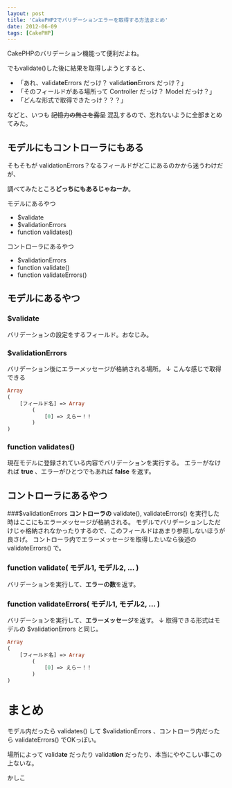 ```yaml
---
layout: post
title: 'CakePHP2でバリデーションエラーを取得する方法まとめ'
date: 2012-06-09
tags: [CakePHP]
---
```


CakePHPのバリデーション機能って便利だよね。

でもvalidate()した後に結果を取得しようとすると、

- 「あれ、valida**te**Errors だっけ？ valida**tion**Errors だっけ？」
- 「そのフィールドがある場所って Controller だっけ？ Model だっけ？」
- 「どんな形式で取得できたっけ？？？」

などと、いつも <del>記憶力の無さを露呈</del> 混乱するので、忘れないように全部まとめてみた。

<!--more-->

## モデルにもコントローラにもある
そもそもが validationErrors？なるフィールドがどこにあるのかから迷うわけだが、

調べてみたところ**どっちにもあるじゃねーか**。

モデルにあるやつ

- $validate
- $validationErrors
- function validates()

コントローラにあるやつ

- $validationErrors
- function validate()
- function validateErrors()

## モデルにあるやつ
### $validate
バリデーションの設定をするフィールド。おなじみ。

### $validationErrors
バリデーション後にエラーメッセージが格納される場所。
↓ こんな感じで取得できる

``` php
Array
(
    [フィールド名] => Array
        (
            [0] => えらー！！
        )
)
```

### function validates()
現在モデルに登録されている内容でバリデーションを実行する。
エラーがなければ **true** 、エラーがひとつでもあれば **false** を返す。

## コントローラにあるやつ
###$validationErrors
**コントローラの** validate(), validateErrors() を実行した時はここにもエラーメッセージが格納される。
モデルでバリデーションしただけじゃ格納されなかったりするので、このフィールドはあまり参照しないほうが良さげ。
コントローラ内でエラーメッセージを取得したいなら後述の validateErrors() で。

### function validate( モデル1, モデル2, ... )
バリデーションを実行して、**エラーの数**を返す。

### function validateErrors( モデル1, モデル2, ... )
バリデーションを実行して、**エラーメッセージ**を返す。
↓ 取得できる形式はモデルの $validationErrors と同じ。

``` php
Array
(
    [フィールド名] => Array
        (
            [0] => えらー！！
        )
)
```

# まとめ
モデル内だったら validates() して $validationErrors 、コントローラ内だったら validateErrors() でOKっぽい。

場所によって valida<strong>te</strong> だったり valida<strong>tion</strong> だったり、本当にややこしい事この上ないな。

かしこ
